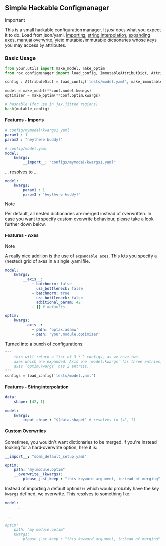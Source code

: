 ## Simple Hackable Configmanager

> [!IMPORTANT] 
> This is a small hackable configuration manager. It *just* does what you expect it to do. Load from json/yaml, [importing](#features---imports), [string interpolation](#features---string-interpolation), [expanding axes](#features---axes), [manual overwrite](#custom-overwrites), yield mutable
> /immutable dictionaries whose keys you may access by attributes.

### Basic Usage

```python
from your.utils import make_model, make_optim
from rox.configmanager import load_config, ImmutableAttributDict, AttributeDict

config : AttributeDict = load_config('tests/model.yaml', make_immutable=False)[0]

model = make_model(**conf.model.kwargs)
optimizer = make_optim(**conf.optim.kwargs)

# hashable (for use in jax.jitted regions)
hash(mutable_config)
```
#### Features - Imports

```yaml
# config/mymodel/kwargs1.yaml
param1 : 1
param2 : "heythere buddy!"
```

```yaml
# config/model.yaml
model:
    kwargs:
        __import__: "configs/mymodel/kwargs1.yaml"
```

... resolves to ...

```yaml
model:
    kwargs:
        param1 : 1
        param2 : "heythere buddy!"
```

> [!NOTE] 
> Per default, all nested dictionaries are merged instead of overwritten. In case you want to specify custom overwrite behaviour, please take a look further down below.

#### Features - Axes 

> [!NOTE] 
> A really nice addition is the use of `expandable axes`. This lets you specify a (nested) grid of axes in a single .yaml file.

```yaml
model:
    kwargs:
        __axis__:
            - batchnorm: false
              use_bottleneck: false
            - batchnorm: true
              use_bottleneck: false
              additional_param: 42
            - {} # defaults

optim:    
    kwargs:
        __axis__:
            - path: 'optax.adamw'
            - path: 'your.module.optimizer'
```

Turned into a bunch of configurations:

```python
"""
    this will return a list of 3 * 2 configs, as we have two
    axes which are expanded. Axis one `model.kwargs` has three entries,
    axis `optim.kwargs` has 2 entries. 
"""
configs = load_config('tests/model.yaml')
```

#### Features - String interpolation

```yaml
data:
    shape: [42, 1]

model:
    kwargs:
        input_shape : "$(data.shape)" # resolves to [42, 1]
```

#### Custom Overwrites

Sometimes, you wouldn't want dictionaries to be merged. If you're instead looking for a hard-overwrite option, here it is:

```yaml
__import__: "some_default_setup.yaml"

optim:
    path: "my.module.optim"
    __overwrite__(kwargs):
        please_just_keep : "this keyword argument, instead of merging"
```

Instead of importing a default optimizer which would probably have the key `kwargs` defined, we overwrite. This resolves to something like:

```yaml
model:
    ...

...

optim:
    path: "my.module.optim"
    kwargs:
        please_just_keep : "this keyword argument, instead of merging"

```
